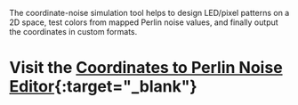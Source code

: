 The coordinate-noise simulation tool helps to design LED/pixel patterns on a 2D space, test colors from mapped Perlin noise values, and finally output the coordinates in custom formats.

# Visit the [Coordinates to Perlin Noise Editor](https://pacocroket.github.io/coord-noise-simulation/){:target="_blank"}